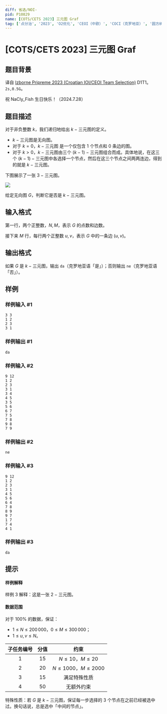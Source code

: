 ```yaml
---
diff: 省选/NOI-
pid: P10829
name: [COTS/CETS 2023] 三元图 Graf
tag: ['点分治', '2023', 'O2优化', 'CEOI（中欧）', 'COCI（克罗地亚）', '圆方树']
---
```

# [COTS/CETS 2023] 三元图 Graf
## 题目背景

译自 [Izborne Pripreme 2023 (Croatian IOI/CEOI Team Selection)](https://hsin.hr/pripreme2023/) D1T1。$\texttt{2s,0.5G}$。

祝 NaCly_Fish 生日快乐！（2024.7.28）
## 题目描述


对于非负整数 $k$，我们递归地给出 $k-{}$三元图的定义。

- $k-{}$三元图是无向图。
- 对于 $k=0$，$k-{}$三元图 是一个仅包含 $1$ 个节点和 $0$ 条边的图。
- 对于 $k\gt 0$，$k-{}$三元图由三个 $(k-1)-{}$三元图组合而成。具体地说，在这三个 $(k-1)-{}$三元图中各选择一个节点，然后在这三个节点之间两两连边，得到的就是 $k-{}$三元图。

下图展示了一张 $3-{}$三元图。

![](https://cdn.luogu.com.cn/upload/image_hosting/fyidau35.png)


给定无向图 $G$，判断它是否是 $k-{}$三元图。


## 输入格式


第一行，两个正整数，$N,M$，表示 $G$ 的点数和边数。

接下来 $M$ 行，每行两个正整数 $u,v$，表示 $G$ 中的一条边 $(u,v)$。
## 输出格式


如果 $G$ 是 $k-{}$三元图，输出 $\texttt{da}$（克罗地亚语「是」）；否则输出 $\texttt{ne}$（克罗地亚语「否」）。
## 样例

### 样例输入 #1
```
3 3
1 2
2 3
3 1
```
### 样例输出 #1
```
da
```
### 样例输入 #2
```
9 12
1 2
2 3
3 1
3 4
4 5
3 5
5 6
6 7
7 5
7 8
9 8
7 9
```
### 样例输出 #2
```
ne
```
### 样例输入 #3
```
9 12
1 2
2 3
3 1
4 5
5 6
6 4
7 8
8 9
9 7
1 7
7 4
4 1
```
### 样例输出 #3
```
da
```
## 提示


#### 样例解释

样例 $3$ 解释：这是一张 $2-{}$三元图。

#### 数据范围

对于 $100\%$ 的数据，保证：

- $1\le N\le 200\, 000$，$0\le M\le 300\, 000$；
- $1\le u,v\le N$。

| 子任务编号 | 分值 | 约束  |
|:-----:|:------:|:-------:|
| $1$  | $15$  | $N \leq 10$，$M\le 20$   |
| $2$  | $20$  | $N \leq 1000$，$M\le 2000$  |
| $3$  | $15$  | 满足特殊性质 |
| $4$  | $50$  | 无额外约束 |

特殊性质：若 $G$ 是 $k-{}$三元图，保证每一步选择的 $3$ 个节点在之前已经被选中过。换句话说，总是选中「中间的节点」。

